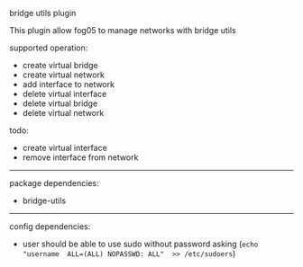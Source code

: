 <!--
# Copyright (c) 2014,2018 ADLINK Technology Inc.
# 
# See the NOTICE file(s) distributed with this work for additional
# information regarding copyright ownership.
# 
# This program and the accompanying materials are made available under the
# terms of the Eclipse Public License 2.0 which is available at
# http://www.eclipse.org/legal/epl-2.0
# 
# SPDX-License-Identifier: EPL-2.0
#
# Contributors: Gabriele Baldoni, ADLINK Technology Inc. - Base plugins set

 -->

bridge utils plugin

This plugin allow fog05 to manage networks with bridge utils

supported operation:
- create virtual bridge
- create virtual network
- add interface to network
- delete virtual interface
- delete virtual bridge
- delete virtual network

todo:

- create virtual interface
- remove interface from network


---
package dependencies:

- bridge-utils
---


config dependencies:

- user should be able to use sudo without password asking (`echo "username  ALL=(ALL) NOPASSWD: ALL"  >> /etc/sudoers`)
